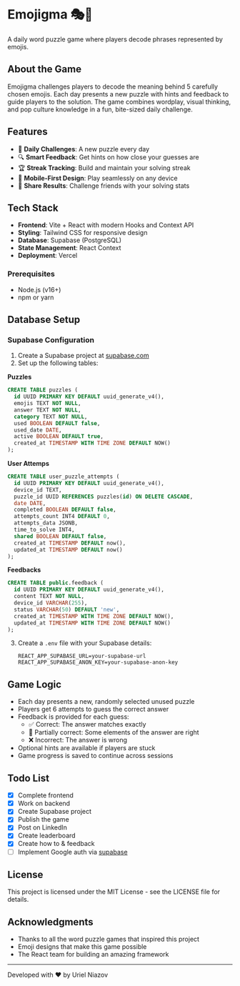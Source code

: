 # Emojigma 🎭🧩

A daily word puzzle game where players decode phrases represented by emojis.

## About the Game

Emojigma challenges players to decode the meaning behind 5 carefully chosen emojis. Each day presents a new puzzle with hints and feedback to guide players to the solution. The game combines wordplay, visual thinking, and pop culture knowledge in a fun, bite-sized daily challenge.

## Features

- 🧩 **Daily Challenges**: A new puzzle every day
- 🔍 **Smart Feedback**: Get hints on how close your guesses are
- 🏆 **Streak Tracking**: Build and maintain your solving streak
- 📱 **Mobile-First Design**: Play seamlessly on any device
- 🔄 **Share Results**: Challenge friends with your solving stats

## Tech Stack

- **Frontend**: Vite + React with modern Hooks and Context API
- **Styling**: Tailwind CSS for responsive design
- **Database**: Supabase (PostgreSQL)
- **State Management**: React Context
- **Deployment**: Vercel

### Prerequisites

- Node.js (v16+)
- npm or yarn

## Database Setup

### Supabase Configuration

1. Create a Supabase project at [supabase.com](https://supabase.com)
2. Set up the following tables:

**Puzzles**
```sql
CREATE TABLE puzzles (
  id UUID PRIMARY KEY DEFAULT uuid_generate_v4(),
  emojis TEXT NOT NULL,
  answer TEXT NOT NULL,
  category TEXT NOT NULL,
  used BOOLEAN DEFAULT false,
  used_date DATE,
  active BOOLEAN DEFAULT true,
  created_at TIMESTAMP WITH TIME ZONE DEFAULT NOW()
);
```

**User Attemps**
```sql
CREATE TABLE user_puzzle_attempts (
  id UUID PRIMARY KEY DEFAULT uuid_generate_v4(),
  device_id TEXT,
  puzzle_id UUID REFERENCES puzzles(id) ON DELETE CASCADE,
  date DATE,
  completed BOOLEAN DEFAULT false,
  attempts_count INT4 DEFAULT 0,
  attempts_data JSONB,
  time_to_solve INT4,
  shared BOOLEAN DEFAULT false,
  created_at TIMESTAMP DEFAULT now(),
  updated_at TIMESTAMP DEFAULT now()
);
```

**Feedbacks**
```sql
CREATE TABLE public.feedback (
  id UUID PRIMARY KEY DEFAULT uuid_generate_v4(),
  content TEXT NOT NULL,
  device_id VARCHAR(255),
  status VARCHAR(50) DEFAULT 'new',
  created_at TIMESTAMP WITH TIME ZONE DEFAULT NOW(),
  updated_at TIMESTAMP WITH TIME ZONE DEFAULT NOW()
);
```

3. Create a `.env` file with your Supabase details:
   ```
   REACT_APP_SUPABASE_URL=your-supabase-url
   REACT_APP_SUPABASE_ANON_KEY=your-supabase-anon-key
   ```

## Game Logic

- Each day presents a new, randomly selected unused puzzle
- Players get 6 attempts to guess the correct answer
- Feedback is provided for each guess:
  - ✅ Correct: The answer matches exactly
  - 🔄 Partially correct: Some elements of the answer are right
  - ❌ Incorrect: The answer is wrong
- Optional hints are available if players are stuck
- Game progress is saved to continue across sessions

## Todo List
- [x] Complete frontend
- [x] Work on backend
- [x] Create Supabase project
- [x] Publish the game
- [x] Post on LinkedIn
- [x] Create leaderboard
- [x] Create how to & feedback
- [ ] Implement Google auth via [supabase](https://medium.com/@hasnainsayyed833/implement-google-authentication-in-react-js-using-supabase-7cf9f397f778)

## License

This project is licensed under the MIT License - see the LICENSE file for details.

## Acknowledgments

- Thanks to all the word puzzle games that inspired this project
- Emoji designs that make this game possible
- The React team for building an amazing framework

---

Developed with ❤️ by Uriel Niazov